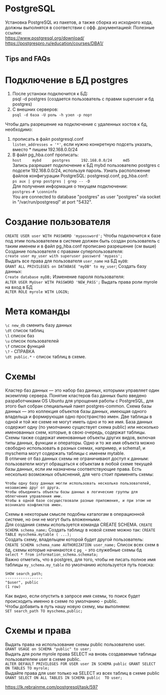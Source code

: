 # PostgreSQL
Установка PostgreSQL из пакетов, а также сборка из исходного кода, должны выполнятся в соответствии с офф. документацией:
Полезные ссылки:  
<https://www.postgresql.org/download/> <br/>
<https://postgrespro.ru/education/courses/DBA1/>

## Tips and FAQs

# Подключение в БД postgres
1) После устаноки подключится к БД:  
   psql -d postgres (создается пользователь с правми superuser и бд postgres)
2) C внешних серверов:  
   `psql -d база -U роль -h узел -p порт ` 
 
 Чтобы дать разрешение на подключение с удаленных хостов к бд, необходимо:
 1) прописать в файл postgresql.conf  
    `listen_addresses = '*'`, если нужно конкретную подсеть указать, вместо * пишем 192.168.0.0/24 
 2) В файл pg_hba.conf прописать:  
    `host     mybd     postgres     192.168.0.0/24     md5`  
    Запись разрешает подключение к БД mybd пользователю postgres с подсети 192.168.0.0/24, используя пароль.
Узнать расположение файлов конфигурации PostgreSQL: postgresql.conf, pg_hba.conf:  
`ps aux | grep postgres | grep -- -D`  
Для получения информация о текущем подключении:  
`postgres-# \conninfo`  
You are connected to database "postgres" as user "postgres" via socket in "/var/run/postgresql" at port "5432".  
# Создание пользователя  
`CREATE USER user WITH PASSWORD 'mypassword';`
Чтобы подключится к базе под этим пользователем в системе должен быть создан рользователь с таким именем и в файл pg_hba.conf прописано разрешение (см выше)  
Создание пользователя с правами суперпользователя:  
`create user my_user with superuser password 'mypass';`  
Выдать все права для пользователя `user_name` на БД `myDB`:  
`GRANT ALL PRIVILEGES on DATABASE "myDB" to my_user`;
Создать базу данных:  
`Create database myDB;`
Изменение пароля пользователя:  
`ALTER USER MyUser WITH PASSWORD 'NEW_PASS';`
Выдать права роли myrole на вход в БД  
`ALTER ROLE myrole WITH LOGIN;`  

# Мета команды
`\c new_db` сменить базу данных  
`\dt` список таблиц  
`\l` список баз  
`\u` список пользователей  
`\f` список функций  
`\?` - СПРАВКА  
`\dt public.*` - список таблиц в схеме.  

# Схемы  
Кластер баз данных — это набор баз данных, которыми управляет один экземпляр сервера. Понятие кластеров баз данных было введено разработчиками OS Ubuntu для упрощения работы с PostgreSQL, для этого был собран специальный пакет postgres-common.
Схема базы данных — это коллекция объектов базы данных, имеющая одного владельца и формирующая одно пространство имен. Две таблицы в одной и той же схеме не могут иметь одно и то же имя.
База данных содержит одну (по умолчанию существует схема public) или несколько именованных схем, которые, в свою очередь, содержат таблицы. Схемы также содержат именованные объекты других видов, включая типы данных, функции и операторы. Одно и то же имя объекта можно свободно использовать в разных схемах, например, и schema1, и myschema могут содержать таблицы с именем mytable.  
   В отличие от баз данных схемы не ограничивают доступ к данным: пользователи могут обращаться к объектам в любой схеме текущей базы данных, если им назначены соответствующие права.
   Есть несколько возможных объяснений, для чего стоит применять схемы:

    Чтобы одну базу данных могли использовать несколько пользователей, независимо друг от друга.
    Чтобы объединить объекты базы данных в логические группы для облегчения управления ими.
    Чтобы в одной базе сосуществовали разные приложения, и при этом не возникало конфликтов имен.  
Схемы в некоторым смысле подобны каталогам в операционной системе, но они не могут быть вложенными.  
Для создания схемы используется команда CREATE SCHEMA. 
`CREATE SCHEMA schema_name;`
Cоздать таблицу в новой схеме можно так:
`CREATE TABLE myschema.mytable (
 ...);`  
Cоздать схему, владельцем которой будет другой пользователь:  
 `CREATE SCHEMA schema_name AUTHORIZATION user_name;`
Список всех схем в бд, схемы которые начинаются с `pg_` - это служебные схемы бд  
 `select * from information_schema.schemata;`  
Важно отметить, что в postgres, для того, чтобы не писать полное имя таблицы `my_schema.my_table` по умолчанию используется путь поиска:  

 `SHOW search_path;`  
 `-----------------`  
 `"$user", public`  
 `(1 row)`  

Как видно, если опустить в запросе имя схемы, то поиск будет происходить именно в схеме по умолчанию - public.  
Чтобы добавить в путь нашу новую схему, мы выполняем:  
`SET search_path TO myschema,public;`
# Схемы и права
Выдать права на использование схемы public пользователю user.  
`GRANT USAGE on SCHEMA "public" to user;`  
Выдать для роли myrole права SELECT на вновь создаваемые таблицы пользователем user в схеме public.  
`ALTER DEFAULT PRIVILEGES FOR USER user IN SCHEMA public GRANT SELECT ON TABLES TO myrole;`  
Выдайте права для user только на SELECT из всех таблиц в схеме public  
`GRANT SELECT ON ALL TABLES IN SCHEMA public  TO user;`  

<https://lk.rebrainme.com/postgresql/task/597>
